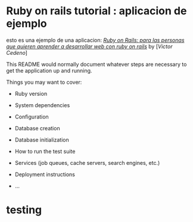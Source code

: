 # Ruby on rails tutorial : aplicacion de ejemplo
esto es una ejemplo de una aplicacion:
[*Ruby on Rails: para las personas que quieren aprender a desarrollar web con ruby on rails*](www.thecoderun.com.ve)
by [*Victor Cedeno*]

This README would normally document whatever steps are necessary to get the
application up and running.

Things you may want to cover:

* Ruby version

* System dependencies

* Configuration

* Database creation

* Database initialization

* How to run the test suite

* Services (job queues, cache servers, search engines, etc.)

* Deployment instructions

* ...
# testing
